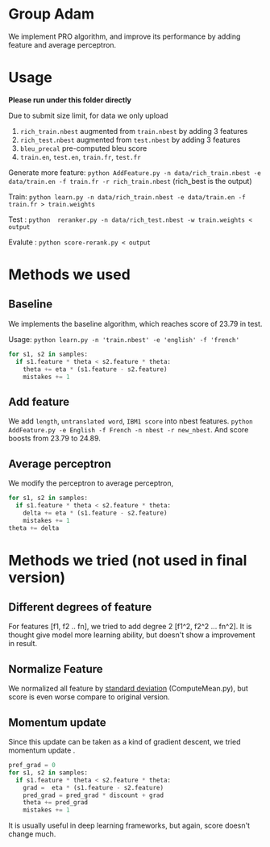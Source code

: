 # Group Adam
We implement PRO algorithm, and improve its performance by adding feature and average perceptron.


# Usage
**Please run under this folder directly**

Due to submit size limit, for data we only upload

1. `rich_train.nbest`  augmented from `train.nbest` by adding 3 features
2. `rich_test.nbest`   augmented from `test.nbest`  by adding 3 features
3. `bleu_precal`       pre-computed bleu score
4. `train.en`, `test.en`, `train.fr`, `test.fr`

Generate more feature: `python AddFeature.py -n data/rich_train.nbest -e data/train.en -f train.fr -r rich_train.nbest` (rich_best is the output)

Train:  `python learn.py -n data/rich_train.nbest -e data/train.en -f train.fr > train.weights`

Test :  `python  reranker.py -n data/rich_test.nbest -w train.weights < output`

Evalute : `python score-rerank.py < output`

# Methods we used
## Baseline

We implements the baseline algorithm, which reaches score of 23.79 in test.

Usage: `python learn.py -n 'train.nbest' -e 'english' -f 'french'`

```python
for s1, s2 in samples:
  if s1.feature * theta < s2.feature * theta:
    theta += eta * (s1.feature - s2.feature)
    mistakes += 1
```

## Add feature

We add `length`, `untranslated word`, `IBM1 score` into nbest features. `python AddFeature.py -e English -f French -n nbest -r new_nbest`. And score boosts from 23.79 to 24.89.

## Average perceptron

We modify the perceptron to average perceptron,

```python
for s1, s2 in samples:
  if s1.feature * theta < s2.feature * theta:
    delta += eta * (s1.feature - s2.feature)
    mistakes += 1
theta += delta
```


# Methods we tried (not used in final version)
## Different degrees of feature

For features [f1, f2 .. fn], we tried to add degree 2 [f1^2, f2^2 ... fn^2]. It is thought give model more learning ability, but doesn't show a improvement in result.

## Normalize Feature

We normalized all feature by [standard deviation](http://www.d.umn.edu/~deoka001/Normalization.html) (ComputeMean.py), but score is even worse compare to original version.

## Momentum update

Since this update can be taken as a kind of gradient descent, we tried momentum update .

```python
pref_grad = 0
for s1, s2 in samples:
  if s1.feature * theta < s2.feature * theta:
    grad =  eta * (s1.feature - s2.feature)
    pred_grad = pred_grad * discount + grad
    theta += pred_grad
    mistakes += 1
```

It is usually useful in deep learning frameworks, but again, score doesn't change much.
